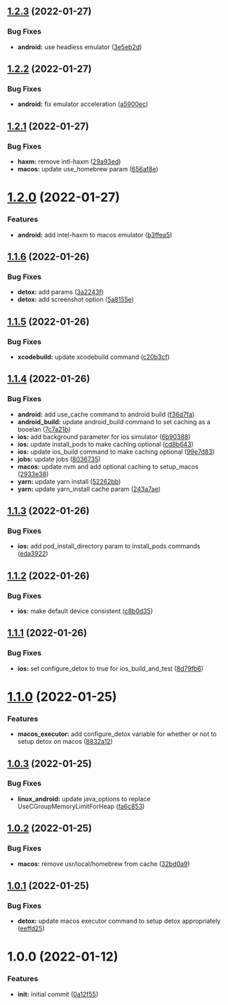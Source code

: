 ## [1.2.3](https://github.com/gretzky/rn-circleci-orb/compare/v1.2.2...v1.2.3) (2022-01-27)


### Bug Fixes

* **android:** use headless emulator ([3e5eb2d](https://github.com/gretzky/rn-circleci-orb/commit/3e5eb2d5ea7bda75833cd054cd74dab32dcbfd5a))

## [1.2.2](https://github.com/gretzky/rn-circleci-orb/compare/v1.2.1...v1.2.2) (2022-01-27)


### Bug Fixes

* **android:** fix emulator acceleration ([a5900ec](https://github.com/gretzky/rn-circleci-orb/commit/a5900ec207c6261efc3720a048381ef35d07cba0))

## [1.2.1](https://github.com/gretzky/rn-circleci-orb/compare/v1.2.0...v1.2.1) (2022-01-27)


### Bug Fixes

* **haxm:** remove intl-haxm ([29a93ed](https://github.com/gretzky/rn-circleci-orb/commit/29a93edf8ebfc560ddb2889cd14417dd39403d1c))
* **macos:** update use_homebrew param ([656af8e](https://github.com/gretzky/rn-circleci-orb/commit/656af8eb129b899230fb485d71b60a0e2469de05))

# [1.2.0](https://github.com/gretzky/rn-circleci-orb/compare/v1.1.6...v1.2.0) (2022-01-27)


### Features

* **android:** add intel-haxm to macos emulator ([b3ffea5](https://github.com/gretzky/rn-circleci-orb/commit/b3ffea56976636537c6993250e2320143cf0c0b7))

## [1.1.6](https://github.com/gretzky/rn-circleci-orb/compare/v1.1.5...v1.1.6) (2022-01-26)


### Bug Fixes

* **detox:** add params ([3a2243f](https://github.com/gretzky/rn-circleci-orb/commit/3a2243f8ae5b452955bd1796340be62b8d727da3))
* **detox:** add screenshot option ([5a8155e](https://github.com/gretzky/rn-circleci-orb/commit/5a8155e6086f52e0148cc7c9a07f0d88a5b16737))

## [1.1.5](https://github.com/gretzky/rn-circleci-orb/compare/v1.1.4...v1.1.5) (2022-01-26)


### Bug Fixes

* **xcodebuild:** update xcodebuild command ([c20b3cf](https://github.com/gretzky/rn-circleci-orb/commit/c20b3cfc33d95c5d26ce9c656d5ee03644091810))

## [1.1.4](https://github.com/gretzky/rn-circleci-orb/compare/v1.1.3...v1.1.4) (2022-01-26)


### Bug Fixes

* **android:** add use_cache command to android build ([f36d7fa](https://github.com/gretzky/rn-circleci-orb/commit/f36d7faae7f25d69867a1a7939ff4258845d9e3e))
* **android_build:** update android_build command to set caching as a booelan ([7c7a21b](https://github.com/gretzky/rn-circleci-orb/commit/7c7a21babf59a8830c0b27f8221206a3872e48c3))
* **ios:** add background parameter for ios simulator ([6b90388](https://github.com/gretzky/rn-circleci-orb/commit/6b903884a8d2bd6d2c287a4ea38157ad4a2435ed))
* **ios:** update install_pods to make caching optional ([cd8b643](https://github.com/gretzky/rn-circleci-orb/commit/cd8b643b00bd21372c5893f4865618c0a851d0f2))
* **ios:** update ios_build command to make caching optional ([99e7d83](https://github.com/gretzky/rn-circleci-orb/commit/99e7d83a4306cf68d1e01b178f86c8c56b5a6faf))
* **jobs:** update jobs ([8036735](https://github.com/gretzky/rn-circleci-orb/commit/8036735dde2f596ab0c797954859d472173299c3))
* **macos:** update nvm and add optional caching to setup_macos ([2933e38](https://github.com/gretzky/rn-circleci-orb/commit/2933e388815369f35dbd0570053c5359b08df947))
* **yarn:** update yarn install ([52262bb](https://github.com/gretzky/rn-circleci-orb/commit/52262bb73edddad110dcef16ba87208cc0c6705a))
* **yarn:** update yarn_install cache param ([243a7ae](https://github.com/gretzky/rn-circleci-orb/commit/243a7ae93961ef8e3ee9f8060b99888ef1308817))

## [1.1.3](https://github.com/gretzky/rn-circleci-orb/compare/v1.1.2...v1.1.3) (2022-01-26)


### Bug Fixes

* **ios:** add pod_install_directory param to install_pods commands ([eda3922](https://github.com/gretzky/rn-circleci-orb/commit/eda3922810154e80177b710ab016310e176229c3))

## [1.1.2](https://github.com/gretzky/rn-circleci-orb/compare/v1.1.1...v1.1.2) (2022-01-26)


### Bug Fixes

* **ios:** make default device consistent ([c8b0d35](https://github.com/gretzky/rn-circleci-orb/commit/c8b0d354d2c17a83b7a77b8ff4ad973005adf8cf))

## [1.1.1](https://github.com/gretzky/rn-circleci-orb/compare/v1.1.0...v1.1.1) (2022-01-26)


### Bug Fixes

* **ios:** set configure_detox to true for ios_build_and_test ([8d79fb6](https://github.com/gretzky/rn-circleci-orb/commit/8d79fb677828e8a51cd582d72a48a2fa22271c4c))

# [1.1.0](https://github.com/gretzky/rn-circleci-orb/compare/v1.0.3...v1.1.0) (2022-01-25)


### Features

* **macos_executor:** add configure_detox variable for whether or not to setup detox on macos ([8832a12](https://github.com/gretzky/rn-circleci-orb/commit/8832a12c531ca23602f869eda6b6a574d5d263b6))

## [1.0.3](https://github.com/gretzky/rn-circleci-orb/compare/v1.0.2...v1.0.3) (2022-01-25)


### Bug Fixes

* **linux_android:** update java_options to replace UseCGroupMemoryLimitForHeap ([fa6c853](https://github.com/gretzky/rn-circleci-orb/commit/fa6c853aa90ce318e7860b2d2c80bbffc3abd97b))

## [1.0.2](https://github.com/gretzky/rn-circleci-orb/compare/v1.0.1...v1.0.2) (2022-01-25)


### Bug Fixes

* **macos:** remove usr/local/homebrew from cache ([32bd0a9](https://github.com/gretzky/rn-circleci-orb/commit/32bd0a90aaf57070f18b1933d2a9da5abd9b5e25))

## [1.0.1](https://github.com/gretzky/rn-circleci-orb/compare/v1.0.0...v1.0.1) (2022-01-25)


### Bug Fixes

* **detox:** update macos executor command to setup detox appropriately ([eeffd25](https://github.com/gretzky/rn-circleci-orb/commit/eeffd25baa360344d815acb59834f784a3cba2b5))

# 1.0.0 (2022-01-12)


### Features

* **init:** initial commit ([0a12f55](https://github.com/gretzky/rn-circleci-orb/commit/0a12f557388fcde9f80617cec8af27538029a015))
